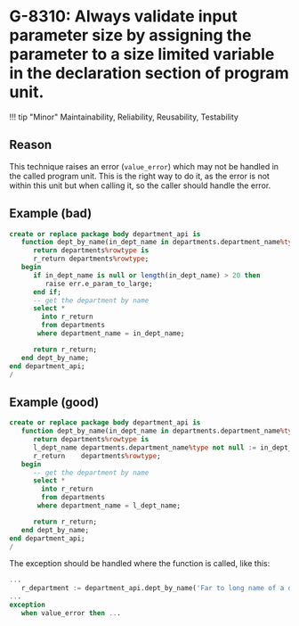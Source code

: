 # G-8310: Always validate input parameter size by assigning the parameter to a size limited variable in the declaration section of program unit.

!!! tip "Minor"
    Maintainability, Reliability, Reusability, Testability

## Reason

This technique raises an error (`value_error`) which may not be handled in the called program unit. This is the right way to do it, as the error is not within this unit but when calling it, so the caller should handle the error.

## Example (bad)

``` sql
create or replace package body department_api is
   function dept_by_name(in_dept_name in departments.department_name%type)
      return departments%rowtype is
      r_return departments%rowtype;
   begin
      if in_dept_name is null or length(in_dept_name) > 20 then
         raise err.e_param_to_large;
      end if;
      -- get the department by name
      select *
        into r_return
        from departments
       where department_name = in_dept_name;

      return r_return;
   end dept_by_name;
end department_api;
/
```

## Example (good)

``` sql
create or replace package body department_api is
   function dept_by_name(in_dept_name in departments.department_name%type)
      return departments%rowtype is
      l_dept_name departments.department_name%type not null := in_dept_name;
      r_return    departments%rowtype;
   begin
      -- get the department by name
      select *
        into r_return
        from departments
       where department_name = l_dept_name;

      return r_return;
   end dept_by_name;
end department_api;
/
```

The exception should be handled where the function is called, like this:

``` sql
...
   r_department := department_api.dept_by_name('Far to long name of a department');
...
exception
   when value_error then ...
```